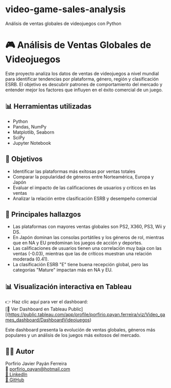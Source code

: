 # video-game-sales-analysis
Análisis de ventas globales de videojuegos con Python
# 🎮 Análisis de Ventas Globales de Videojuegos

Este proyecto analiza los datos de ventas de videojuegos a nivel mundial para identificar tendencias por plataforma, género, región y clasificación ESRB. El objetivo es descubrir patrones de comportamiento del mercado y entender mejor los factores que influyen en el éxito comercial de un juego.

## 📊 Herramientas utilizadas

- Python
- Pandas, NumPy
- Matplotlib, Seaborn
- SciPy
- Jupyter Notebook

## 🎯 Objetivos

- Identificar las plataformas más exitosas por ventas totales
- Comparar la popularidad de géneros entre Norteamérica, Europa y Japón
- Evaluar el impacto de las calificaciones de usuarios y críticos en las ventas
- Analizar la relación entre clasificación ESRB y desempeño comercial

## 📌 Principales hallazgos

- Las plataformas con mayores ventas globales son PS2, X360, PS3, Wii y DS.
- En Japón dominan las consolas portátiles y los géneros de rol, mientras que en NA y EU predominan los juegos de acción y deportes.
- Las calificaciones de usuarios tienen una correlación muy baja con las ventas (-0.03), mientras que las de críticos muestran una relación moderada (0.41).
- La clasificación ESRB "E" tiene buena recepción global, pero las categorías "Mature" impactan más en NA y EU.

## 📊 Visualización interactiva en Tableau

👉 Haz clic aquí para ver el dashboard:  
[🔗 Ver Dashboard en Tableau Public][(https://public.tableau.com/app/profile/porfirio.payan.ferreira/viz/Video_games_dashboard/DashboardVideojuegos)

Este dashboard presenta la evolución de ventas globales, géneros más populares y un análisis de los juegos más exitosos del mercado.

## 👨‍💻 Autor

Porfirio Javier Payán Ferreira  
📧 porfirio_payan@hotmail.com  
[🔗 LinkedIn](https://www.linkedin.com/in/analista-javier-payan/)  
[📁 GitHub](https://github.com/javierpayan10)

